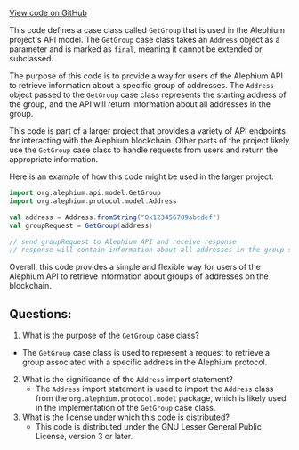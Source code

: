 [View code on GitHub](https://github.com/alephium/alephium/api/src/main/scala/org/alephium/api/model/GetGroup.scala)

This code defines a case class called `GetGroup` that is used in the Alephium project's API model. The `GetGroup` case class takes an `Address` object as a parameter and is marked as `final`, meaning it cannot be extended or subclassed.

The purpose of this code is to provide a way for users of the Alephium API to retrieve information about a specific group of addresses. The `Address` object passed to the `GetGroup` case class represents the starting address of the group, and the API will return information about all addresses in the group.

This code is part of a larger project that provides a variety of API endpoints for interacting with the Alephium blockchain. Other parts of the project likely use the `GetGroup` case class to handle requests from users and return the appropriate information.

Here is an example of how this code might be used in the larger project:

```scala
import org.alephium.api.model.GetGroup
import org.alephium.protocol.model.Address

val address = Address.fromString("0x123456789abcdef")
val groupRequest = GetGroup(address)

// send groupRequest to Alephium API and receive response
// response will contain information about all addresses in the group starting at `address`
```

Overall, this code provides a simple and flexible way for users of the Alephium API to retrieve information about groups of addresses on the blockchain.
## Questions: 
 1. What is the purpose of the `GetGroup` case class?
   - The `GetGroup` case class is used to represent a request to retrieve a group associated with a specific address in the Alephium protocol.
2. What is the significance of the `Address` import statement?
   - The `Address` import statement is used to import the `Address` class from the `org.alephium.protocol.model` package, which is likely used in the implementation of the `GetGroup` case class.
3. What is the license under which this code is distributed?
   - This code is distributed under the GNU Lesser General Public License, version 3 or later.